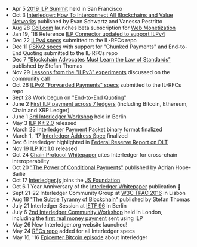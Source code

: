<html>
<ul class="list-group">
      <li class="list-group-item">
        <span class="label label-default label-pill float-right">Apr 5</span>
        <a target="_blank" href="summit-2019.html">2019 ILP Summit</a> held in San Francisco
      </li>
      <li class="list-group-item">
        <span class="label label-default label-pill float-right">Oct 3</span>
        <a target="_blank"
          href="https://medium.com/xpring/interledger-how-to-interconnect-all-blockchains-and-value-networks-74f432e64543">Interledger:
          How To Interconnect All Blockchains and Value Networks</a> published by Evan Schwartz and Vanessa Pestritto
      </li>
      <li class="list-group-item">
        <span class="label label-default label-pill float-right">Aug 28</span>
        <a target="_blank" href="https://coil.com">Coil.com</a> launches beta subscription for <a
          href="https://webmonetization.org">Web Monetization</a>
      </li>
      <li class="list-group-item">
        <span class="label label-default label-pill float-right">Jan 19, '18</span>
        Reference <a target="_blank" href="https://github.com/interledgerjs/ilp-connector/pull/401">ILP Connector
          updated to support ILPv4</a>
      </li>
      <li class="list-group-item">
        <span class="label label-default label-pill float-right">Dec 22</span>
        <a target="_blank" href="https://github.com/interledger/rfcs/pull/361">ILPv4 specs</a> submitted to the IL-RFCs
        repo
      </li>
      <li class="list-group-item">
        <span class="label label-default label-pill float-right">Dec 11</span>
        <a target="_blank" href="https://github.com/interledger/rfcs/pull/351">PSKv2 specs</a> with support for "Chunked
        Payments" and End-to-End Quoting submitted to the IL-RFCs repo
      </li>
      <li class="list-group-item">
        <span class="label label-default label-pill float-right">Dec 7</span>
        <a target="_blank"
          href="https://medium.com/@justmoon/blockchain-advocates-must-learn-the-law-of-standards-8f3116ccdc5f">"Blockchain
          Advocates Must Learn the Law of Standards"</a> published by Stefan Thomas
      </li>
      <li class="list-group-item">
        <span class="label label-default label-pill float-right">Nov 29</span>
        <a target="_blank" href="https://lists.w3.org/Archives/Public/public-interledger/2017Nov/0006.html">Lessons from
          the "ILPv3" experiments</a> discussed on the community call
      </li>
      <li class="list-group-item">
        <span class="label label-default label-pill float-right">Oct 26</span>
        <a target="_blank" href="https://github.com/interledger/rfcs/pull/323">ILPv2 "Forwarded Payments" specs</a>
        submitted to the IL-RFCs repo
      </li>
      <li class="list-group-item">
        <span class="label label-default label-pill float-right">Sept 28</span>
        Work begun on <a target="_blank" href="https://github.com/interledger/rfcs/pull/309">"End-to-End Quoting"</a>
      </li>
      <li class="list-group-item">
        <span class="label label-default label-pill float-right">June 2</span>
        <a target="_blank"
          href="http://www.coindesk.com/interoperability-boost-ripple-sends-blockchain-transaction-across-7-different-ledgers/">First
          ILP payment across 7 ledgers</a> (including Bitcoin, Ethereum, Chain and XRP Ledger)
      </li>
      <li class="list-group-item">
        <span class="label label-default label-pill float-right">June 1</span>
        <a target="_blank" href="https://adrian.hopebailie.com/making-history-in-berlin-78f1533787f0">3rd Interledger
          Workshop</a> held in Berlin
      </li>
      <li class="list-group-item">
        <span class="label label-default label-pill float-right">May 3</span>
        <a target="_blank" href="https://github.com/interledgerjs/ilp-kit/tree/v2.0.0">ILP Kit 2.0</a> released
      </li>
      <li class="list-group-item">
        <span class="label label-default label-pill float-right">March 23</span>
        <a target="_blank" href="https://github.com/interledger/rfcs/pull/168">Interledger Payment Packet</a> binary
        format finalized
      </li>
      <li class="list-group-item">
        <span class="label label-default label-pill float-right">March 1, '17</span>
        <a target="_blank"
          href="https://github.com/interledger/rfcs/blob/master/0015-ilp-addresses/0015-ilp-addresses.md">Interledger
          Address Spec</a> finalized
      </li>
      <li class="list-group-item">
        <span class="label label-default label-pill float-right">Dec 6</span>
        Interledger highlighted in <a target="_blank"
          href="https://www.federalreserve.gov/econresdata/feds/2016/files/2016095pap.pdf">Federal Reserve Report on
          DLT</a>
      </li>
      <li class="list-group-item">
        <span class="label label-default label-pill float-right">Nov 19</span>
        <a target="_blank" href="https://github.com/interledgerjs/ilp-kit/tree/v1.0.0">ILP Kit 1.0</a> released
      </li>
      <li class="list-group-item">
        <span class="label label-default label-pill float-right">Oct 24</span>
        <a target="_blank" href="https://chain.com/docs/protocol/papers/whitepaper#9-interoperability">Chain Protocol
          Whitepaper</a> cites Interledger for cross-chain interoperability
      </li>
      <li class="list-group-item">
        <span class="label label-default label-pill float-right">Oct 20</span>
        <a target="_blank" href="https://medium.com/@ahopebailie/the-power-of-conditional-payments-2d1ea531250a">"The
          Power of Conditional Payments"</a> published by Adrian Hope-Bailie
      </li>
      <li class="list-group-item">
        <span class="label label-default label-pill float-right">Oct 17</span>
        <a target="_blank" href="https://github.com/interledgerjs">Interledger.js</a> joins the <a target="_blank"
          href="https://js.foundation/announcements/2016/10/17/Linux-Foundation-Unites-JavaScript-Community-Open-Web-Development/">JS
          Foundation</a>
      </li>
      <li class="list-group-item">
        <span class="label label-default label-pill float-right">Oct 6</span>
        1 Year Anniversary of the <a target="_blank" href="https://interledger.org/interledger.pdf">Interledger
          Whitepaper</a> publication 🎉
      </li>
      <li class="list-group-item">
        <span class="label label-default label-pill float-right">Sept 21-22</span>
        Interledger Community Group at <a target="_blank"
          href="https://youtu.be/uPXXfClTqSY?t=4m13://github.com/interledger/rfcs/wiki/W3C-TPAC-2016-Agenda">W3C TPAC
          2016</a> in Lisbon
      </li>
      <li class="list-group-item">
        <span class="label label-default label-pill float-right">Aug 18</span>
        <a target="_blank" href="https://medium.com/@justmoon/the-subtle-tyranny-of-blockchain-91d98b8a3a65">"The Subtle
          Tyranny of Blockchain"</a> published by Stefan Thomas
      </li>
      <li class="list-group-item">
        <span class="label label-default label-pill float-right">July 21</span>
        Interledger Session at <a target="_blank" href="https://youtu.be/uPXXfClTqSY?t=4m13s">IETF 96</a> in Berlin
      </li>
      <li class="list-group-item">
        <span class="label label-default label-pill float-right">July 6</span>
        <a target="_blank" href="https://youtu.be/zaqWdL25caU?list=PLIR1FI1vEGeHgJeTGOh8CpKXXUhuXJ5Lm">2nd Interledger
          Community Workshop</a> held in London, <br> including the <a target="_blank"
          href="https://youtu.be/5gZgAbuzmPk?list=PLIR1FI1vEGeHgJeTGOh8CpKXXUhuXJ5Lm">first real money payment</a> sent
        using ILP
      </li>
      <li class="list-group-item">
        <span class="label label-default label-pill float-right">May 26</span>
        New Interledger.org website launched!
      </li>
      <li class="list-group-item">
        <span class="label label-default label-pill float-right">May 24</span>
        <a target="_blank" href="https://github.com/interledger/rfcs">RFCs repo</a> added for all Interledger specs
      </li>
      <li class="list-group-item">
        <span class="label label-default label-pill float-right">May 16, '16</span>
        <a target="_blank" href="https://youtu.be/izon3JJRs5w">Epicenter Bitcoin episode</a> about Interledger
      </li>
    </ul>
    </html>